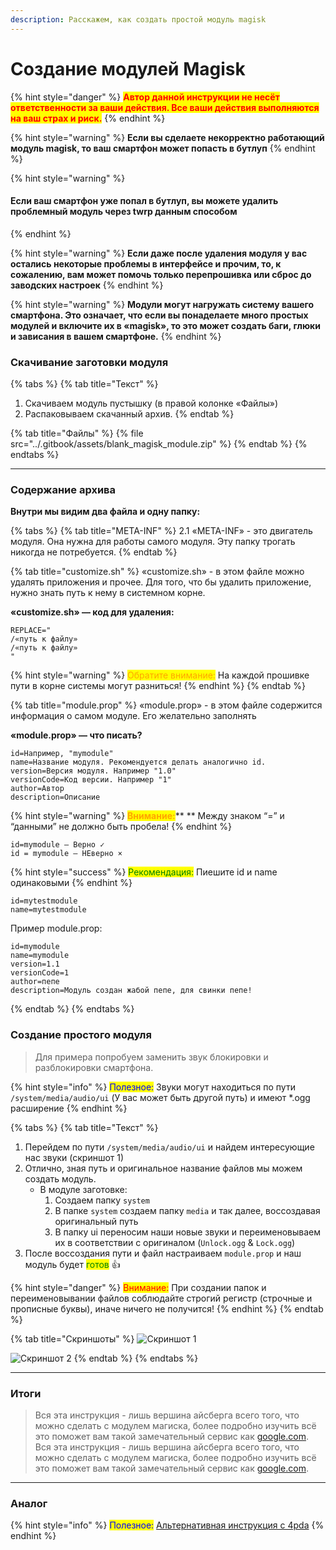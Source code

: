 ```yaml
---
description: Расскажем, как создать простой модуль magisk
---
```


# Создание модулей Magisk

{% hint style="danger" %}
<mark style="color:red;">**Автор данной инструкции не несёт ответственности за ваши действия. Все ваши действия выполняются на ваш страх и риск.**</mark>
{% endhint %}

{% hint style="warning" %}
**Если вы сделаете некорректно работающий модуль magisk, то ваш смартфон может попасть в бутлуп**
{% endhint %}

{% hint style="warning" %}
#### Если ваш смартфон уже попал в бутлуп, вы можете удалить проблемный модуль через twrp данным способом <a href="#esli-vash-smartfon-uzhe-popal-v-butlup-vy-mozhete-udalit-problemnyi-modul-cherez-twrp-dannym-sposobo" id="esli-vash-smartfon-uzhe-popal-v-butlup-vy-mozhete-udalit-problemnyi-modul-cherez-twrp-dannym-sposobo"></a>
{% endhint %}

{% hint style="warning" %}
**Если даже после удаления модуля у вас остались некоторые проблемы в интерфейсе и прочим, то, к сожалению, вам может помочь только перепрошивка или сброс до заводских настроек**
{% endhint %}

{% hint style="warning" %}
**Модули могут нагружать систему вашего смартфона. Это означает, что если вы понаделаете много простых модулей и включите их в «magisk», то это может создать баги, глюки и зависания в вашем смартфоне.**
{% endhint %}



### Скачивание заготовки модуля

{% tabs %}
{% tab title="Текст" %}
1. Скачиваем модуль пустышку (в правой колонке «Файлы»)
2. Распаковываем скачанный архив.
{% endtab %}

{% tab title="Файлы" %}
{% file src="../.gitbook/assets/blank_magisk_module.zip" %}
{% endtab %}
{% endtabs %}

****

### Содержание архива

**Внутри мы видим два файла и одну папку:**

{% tabs %}
{% tab title="META-INF" %}
2.1 «META-INF» - это двигатель модуля. Она нужна для работы самого модуля. Эту папку трогать никогда не потребуется.
{% endtab %}

{% tab title="customize.sh" %}
«customize.sh» - в этом файле можно удалять приложения и прочее. Для того, что бы удалить приложение, нужно знать путь к нему в системном корне.



**«customize.sh» — код для удаления:**

```
REPLACE="
/«путь к файлу»
/«путь к файлу»
"
```

{% hint style="warning" %}
<mark style="color:orange;">Обратите внимание:</mark> На каждой прошивке пути в корне системы могут разниться!
{% endhint %}
{% endtab %}

{% tab title="module.prop" %}
«module.prop» - в этом файле содержится информация о самом модуле. Его желательно заполнять



**«module.prop» — что писать?**

```
id=Например, "mymodule"
name=Название модуля. Рекомендуется делать аналогично id.
version=Версия модуля. Например "1.0"
versionCode=Код версии. Например "1"
author=Автор
description=Описание
```

{% hint style="warning" %}
<mark style="color:orange;">**Внимание:**</mark>** ** Между знаком “=” и “данными” не должно быть пробела!
{% endhint %}

```
id=mymodule — Верно ✓
id = mymodule — НЕверно ×
```

{% hint style="success" %}
<mark style="color:green;">Рекомендация:</mark> Пиешите id и name одинаковыми
{% endhint %}

```
id=mytestmodule
name=mytestmodule
```



Пример module.prop:

```
id=mymodule
name=mymodule
version=1.1
versionCode=1
author=пепе
description=Модуль создан жабой пепе, для свинки пепе!
```
{% endtab %}
{% endtabs %}



### Создание простого модуля

> Для примера попробуем заменить звук блокировки и разблокировки смартфона.

{% hint style="info" %}
<mark style="color:blue;">Полезное:</mark> Звуки могут находиться по пути `/system/media/audio/ui` (У вас может быть другой путь) и имеют \*.ogg расширение
{% endhint %}

{% tabs %}
{% tab title="Текст" %}
1. Перейдем по пути `/system/media/audio/ui` и найдем интересующие нас звуки (скриншот 1)
2. Отлично, зная путь и оригинальное название файлов мы можем создать модуль.
   * В модуле заготовке:
     1. Создаем папку `system`&#x20;
     2. В папке `system` создаем папку `media` и так далее, воссоздавая оригинальный путь
     3. В папку ui переносим наши новые звуки и переименовываем их в соответствии с оригиналом (`Unlock.ogg` & `Lock.ogg`)
3. После воссоздания пути и файл настраиваем `module.prop` и наш модуль будет <mark style="color:green;">готов</mark> 👍

{% hint style="danger" %}
<mark style="color:red;">Внимание:</mark> При создании папок и переименовывании файлов соблюдайте строгий регистр (строчные и прописные буквы), иначе ничего не получится!
{% endhint %}
{% endtab %}

{% tab title="Скриншоты" %}
![Скриншот 1](https://telegra.ph/file/c9e51f5bcb2a1c2633fc4.jpg)

![Скриншот 2](https://telegra.ph/file/a3b8fcca8abdfe50f07da.jpg)
{% endtab %}
{% endtabs %}

***

### Итоги

> Вся эта инструкция - лишь вершина айсберга всего того, что можно сделать с модулем магиска, более подробно изучить всё это поможет вам такой замечательный сервис как [google.com](https://google.com/). Вся эта инструкция - лишь вершина айсберга всего того, что можно сделать с модулем магиска, более подробно изучить всё это поможет вам такой замечательный сервис как [google.com](https://google.com/).

***

### Аналог

{% hint style="info" %}
<mark style="color:blue;">Полезное:</mark> [Альтернативная инструкция с 4pda](https://4pda.to/forum/index.php?showtopic=946260\&view=findpost\&p=93425994)
{% endhint %}
